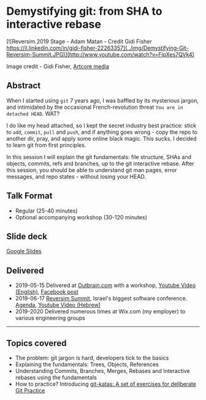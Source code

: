 # Demystifying git: from SHA to interactive rebase

[![Reversim 2019 Stage - Adam Matan - Credit Gidi Fisher https://il.linkedin.com/in/gidi-fisher-22263357](../img/Demystifying-Git-Reversim-Summit.JPG)](http://www.youtube.com/watch?v=FlpXes7QVk4)

Image credit - Gidi Fisher, [Artcore media](www.artcore.media)

## Abstract

When I started using `git` 7 years ago, I was baffled by its mysterious jargon, and intimidated by the occasional French-revolution threat `You are in detached HEAD`. WAT?

I do like my head attached, so I kept the secret industry best practice: stick to `add`, `commit`, `pull` and `push`, and if anything goes wrong - copy the repo to another dir, pray, and apply some online black magic. This sucks. I decided to learn git from first principles.

In this session I will explain the git fundamentals: file structure, SHAs and objects, commits, refs and branches, up to the git interactive rebase. After this session, you should be able to understand git man pages, error messages, and repo states - without losing your HEAD.

## Talk Format

* Regular (25-40 minutes)
* Optional accompanying workshop (30-120 minutes)

## Slide deck

[Google Slides](https://docs.google.com/presentation/d/143w10UlY0Byd_I4GPEWInPHpyKlq2drMx1ExinIXZc0/edit?usp=sharing)

## Delivered

* 2019-05-15 Delivered at [Outbrain.com](outbarin.com) with a workshop, [Youtube Video (English)](https://youtu.be/j_tP0K_nZcQ), [Facebook post](https://www.facebook.com/1839082432986850/posts/2436625203232567)
* 2019-06-17 [Reversim Summit](https://summit2019.reversim.com/), Israel's biggest software conference. [Agenda]((https://summit2019.reversim.com/session/5c75adf7e037850017ca38cd.html)), [Youtube Video (Hebrew)](https://www.youtube.com/watch?v=FlpXes7QVk4)
* 2019-2020 Delivered numerous times at Wix.com (my employer) to various engineering groups

---

## Topics covered

* The problem: git jargon is hard, developers tick to the basics
* Explaining the fundamentals: Trees, Objects, References
* Understanding Commits, Branches, Merges, Rebases and Interactive rebases using the fundamentals
* How to practice? Introducing [git-katas: A set of exercises for deliberate Git Practice](https://github.com/praqma-training/git-katas)
